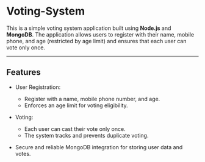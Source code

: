 # Voting-System

This is a simple voting system application built using **Node.js** and **MongoDB**. The application allows users to register with their name, mobile phone, and age (restricted by age limit) and ensures that each user can vote only once.

---

## Features

- User Registration:
  - Register with a name, mobile phone number, and age.
  - Enforces an age limit for voting eligibility.

- Voting:
  - Each user can cast their vote only once.
  - The system tracks and prevents duplicate voting.

- Secure and reliable MongoDB integration for storing user data and votes.




